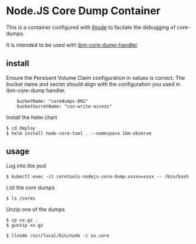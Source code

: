 # Node.JS Core Dump Container

This is a container configured with [llnode](https://github.com/nodejs/llnode/) to facilate the debugging of core-dumps.

It is intended to be used with [ibm-core-dump-handler]().

## install

Ensure the Persisent Volume Claim configuration in values is correct.
The bucket name and secret should align with the configuration you used in ibm-core-dump handler.
```
    bucketName: "coredumps-002"
    bucketSecretName: "cos-write-access"
```

Install the helm chart
```
$ cd deploy
$ helm install node-core-tool . --namespace ibm-observe
```

## usage 

Log into the pod
```
$ kubectl exec -it coretools-nodejs-core-dump-xxxxx=xxxx -- /bin/bash
```

List the core dumps
```
$ ls /cores
```

Unzip one of the dumps
```
$ cp xx.gz .
$ gunzip xx.gz
```

```
$ llnode /usr/local/bin/node -c xx.core
```
